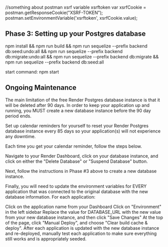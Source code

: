 //something about postman xsrf variable
xsrftoken
var xsrfCookie = postman.getResponseCookie("XSRF-TOKEN");
postman.setEnvironmentVariable('xsrftoken', xsrfCookie.value);

## Phase 3: Setting up your Postgres database
npm install && 
npm run build && 
npm run sequelize --prefix backend db:seed:undo:all && 
npm run sequelize --prefix backend db:migrate:undo:all && 
npm run sequelize --prefix backend db:migrate && 
npm run sequelize --prefix backend db:seed:all

start command: npm start

## Ongoing Maintenance
The main limitation of the free Render Postgres database instance is that it will be deleted after 90 days. In order to keep your application up and running, you MUST create a new database instance before the 90 day period ends.

Set up calendar reminders for yourself to reset your Render Postgres database instance every 85 days so your application(s) will not experience any downtime.

Each time you get your calendar reminder, follow the steps below.

Navigate to your Render Dashboard, click on your database instance, and click on either the "Delete Database" or "Suspend Database" button.

Next, follow the instructions in Phase #3 above to create a new database instance.

Finally, you will need to update the environment variables for EVERY application that was connected to the original database with the new database information. For each application:

Click on the application name from your Dashboard
Click on "Environment" in the left sidebar
Replace the value for DATABASE_URL with the new value from your new database instance, and then click "Save Changes"
At the top of the page, click "Manual Deploy", and choose "Clear build cache & deploy".
After each application is updated with the new database instance and re-deployed, manually test each application to make sure everything still works and is appropriately seeded.
